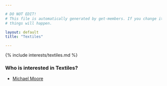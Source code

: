 ```yaml
---

# DO NOT EDIT!
# This file is automatically generated by get-members. If you change it, bad
# things will happen.

layout: default
title: "Textiles"

---
```


{% include interests/textiles.md %}

### Who is interested in Textiles?


* [Michael Moore](members/michael-moore.html)
